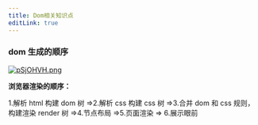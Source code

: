 ```yaml
---
title: Dom相关知识点
editLink: true
---
```


### dom 生成的顺序

[![pSjOHVH.png](https://s1.ax1x.com/2023/02/22/pSjOHVH.png)](https://imgse.com/i/pSjOHVH)

**浏览器渲染的顺序：**

1.解析 html 构建 dom 树 =>2.解析 css 构建 css 树 =>3.合并 dom 和 css 规则，构建渲染 render 树 =>4.节点布局 =>5.页面渲染 => 6.展示眼前
